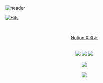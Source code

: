   
![header](https://capsule-render.vercel.app/api?type=waving&color=gradient&height=100&section=header&text=Kim-Hi&fontSize=40&animation=twinkling&fontAlign=85&fontAlignY=70)

[![Hits](https://hits.seeyoufarm.com/api/count/incr/badge.svg?url=https%3A%2F%2Fgithub.com%2Flucy0701&count_bg=%2379C83D&title_bg=%23555555&icon=&icon_color=%23E7E7E7&title=hits&edge_flat=false)](https://hits.seeyoufarm.com)

<div align="center">
  <br>
  
  [Notion 이력서](https://www.notion.so/FrontEnd-Kim-Hi-d32b4df83f3242fc97e81added985686)
  
  <br>
  <div>
    <img src="https://img.shields.io/badge/TypeScript-007ACC?style=for-the-badge&logo=typescript&logoColor=white"> 
    <img src="https://img.shields.io/badge/React-20232A?style=for-the-badge&logo=react&logoColor=61DAFB"> 
    <img src="https://img.shields.io/badge/Next.js-000?logo=nextdotjs&logoColor=fff&style=for-the-badge"> 
    <div>
      <br>
      <img src="https://github-readme-stats.vercel.app/api/top-langs/?username=lucy0701&theme=blue-green"> 
      <br>
      <br>
      <img src="https://github-readme-stats.vercel.app/api?username=lucy0701&show_icons=true&theme=cobalt"> 
    </div>
</div>

